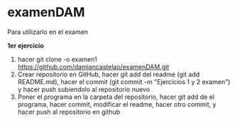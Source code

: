 # examenDAM
Para utilizarlo en el examen

**1er ejercicio**
1. hacer git clone -o examen1 https://github.com/damiancastelao/examenDAM.git
2. Crear repositorio en GitHub, hacer git add del readme (git add README.md), hacer el commit (git commit -m "Ejercicios 1 y 2 examen") y hacer push subiendolo al repositorio nuevo
3. Poner el programa en la carpeta del repositorio, hacer git add de el programa, hacer commit, modificar el readme, hacer otro commit, y hacer push al repositorio en github
